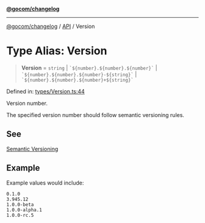 [**@gocom/changelog**](../README.md)

***

[@gocom/changelog](../README.md) / [API](../Public/API.md) / Version

# Type Alias: Version

> **Version** = `string` \| `` `${number}.${number}.${number}` `` \| `` `${number}.${number}.${number}-${string}` `` \| `` `${number}.${number}.${number}+${string}` ``

Defined in: [types/Version.ts:44](https://github.com/gocom/changelog/blob/e24f91cb230cdc8fe362bb59b7308549663a8b77/src/types/Version.ts#L44)

Version number.

The specified version number should follow semantic versioning rules.

## See

[Semantic Versioning](https://semver.org/)

## Example

Example values would include:
```
0.1.0
3.945.12
1.0.0-beta
1.0.0-alpha.1
1.0.0-rc.5
```
